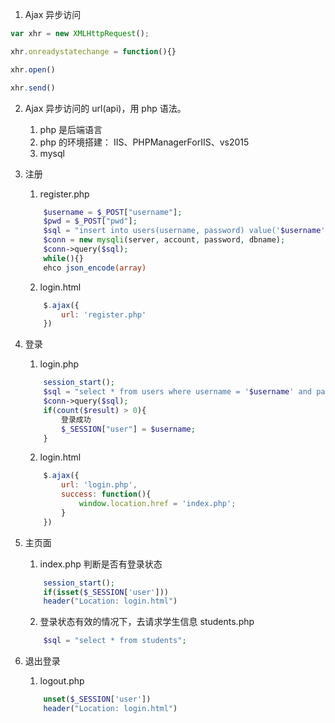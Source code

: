 1. Ajax 异步访问
```javascript
var xhr = new XMLHttpRequest();

xhr.onreadystatechange = function(){}

xhr.open()

xhr.send()
```
2. Ajax 异步访问的 url(api)，用 php 语法。
    1. php 是后端语言
    2. php 的环境搭建： IIS、PHPManagerForIIS、vs2015
    3. mysql

3. 注册
    1. register.php
    ```php
        $username = $_POST["username"];
        $pwd = $_POST["pwd"];
        $sql = "insert into users(username, password) value('$username', '$pwd')";
        $conn = new mysqli(server, account, password, dbname);
        $conn->query($sql);
        while(){}
        ehco json_encode(array)
    ```
    2. login.html
    ```javascript
        $.ajax({
            url: 'register.php'
        })
    ```
4. 登录
    1. login.php
    ```php
        session_start();
        $sql = "select * from users where username = '$username' and password = '$pwd'";
        $conn->query($sql);
        if(count($result) > 0){
            登录成功
            $_SESSION["user"] = $username;
        }
    ```
    2. login.html
    ```javascript
        $.ajax({
            url: 'login.php',
            success: function(){
                window.location.href = 'index.php';
            }
        })
    ```
5. 主页面
    1. index.php 判断是否有登录状态
    ```php
        session_start();
        if(isset($_SESSION['user']))
        header("Location: login.html")
    ```
    2. 登录状态有效的情况下，去请求学生信息 students.php
    ```php
        $sql = "select * from students";
    ```
6. 退出登录
    1. logout.php
    ```php
        unset($_SESSION['user'])
        header("Location: login.html")
    ```